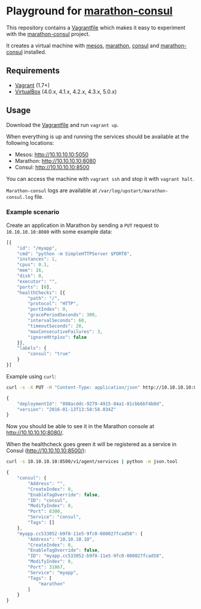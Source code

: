 # Playground for [marathon-consul](https://github.com/allegro/marathon-consul)

This repository contains a [Vagrantfile](https://www.vagrantup.com/) which makes it easy to experiment with
the [marathon-consul](https://github.com/allegro/marathon-consul) project.

It creates a virtual machine with [mesos](http://mesos.apache.org/), [marathon](https://mesosphere.github.io/marathon/),
[consul](https://www.consul.io/) and [marathon-consul](https://github.com/allegro/marathon-consul) installed.

## Requirements

* [Vagrant](https://www.vagrantup.com/) (1.7+)
* [VirtualBox](https://www.virtualbox.org/) (4.0.x, 4.1.x, 4.2.x, 4.3.x, 5.0.x)

## Usage

Download the [Vagrantfile](https://raw.githubusercontent.com/dankraw/marathon-consul-playground/master/Vagrantfile) and run `vagrant up`.

When everything is up and running the services should be available at the following locations:

* Mesos: http://10.10.10.10:5050
* Marathon: http://10.10.10.10:8080
* Consul: http://10.10.10.10:8500

You can access the machine with `vagrant ssh` and stop it with `vagrant halt`.

`Marathon-consul` logs are available at `/var/log/upstart/marathon-consul.log` file.

### Example scenario

Create an application in Marathon by sending a `PUT` request to `10.10.10.10:8080` with some example data:

```js
[{
	"id": "/myapp",
	"cmd": "python -m SimpleHTTPServer $PORT0",
	"instances": 1,
	"cpus": 0.1,
	"mem": 16,
	"disk": 0,
	"executor": "",
	"ports": [0],
	"healthChecks": [{
		"path": "/",
		"protocol": "HTTP",
		"portIndex": 0,
		"gracePeriodSeconds": 300,
		"intervalSeconds": 60,
		"timeoutSeconds": 20,
		"maxConsecutiveFailures": 3,
		"ignoreHttp1xx": false
	}],
	"labels": {
		"consul": "true"
	}
}]
```

Example using `curl`:
```bash
curl -s -X PUT -H "Content-Type: application/json" http://10.10.10.10:8080/v2/apps -d '[{"id":"/myapp","cmd":"python -m SimpleHTTPServer $PORT0","instances":1,"cpus":0.1,"mem":16,"disk":0,"executor":"","ports":[0],"healthChecks":[{"path":"/","protocol":"HTTP","portIndex":0,"gracePeriodSeconds":300,"intervalSeconds":60,"timeoutSeconds":20,"maxConsecutiveFailures":3,"ignoreHttp1xx":false}],"labels":{"consul":"true"}}]' | python -m json.tool
```
```js
{
    "deploymentId": "898acddc-9279-4915-84a1-81cbb6bf4b0d",
    "version": "2016-01-13T13:58:58.034Z"
}
```

Now you should be able to see it in the Marathon console at http://10.10.10.10:8080/.

When the healthcheck goes green it will be registered as a service in Consul (http://10.10.10.10:8500/):

```bash
curl -s 10.10.10.10:8500/v1/agent/services | python -m json.tool
```
```js
{
    "consul": {
        "Address": "",
        "CreateIndex": 0,
        "EnableTagOverride": false,
        "ID": "consul",
        "ModifyIndex": 0,
        "Port": 8300,
        "Service": "consul",
        "Tags": []
    },
    "myapp.cc533052-b9f8-11e5-9fc0-080027fcad58": {
        "Address": "10.10.10.10",
        "CreateIndex": 0,
        "EnableTagOverride": false,
        "ID": "myapp.cc533052-b9f8-11e5-9fc0-080027fcad58",
        "ModifyIndex": 0,
        "Port": 31867,
        "Service": "myapp",
        "Tags": [
            "marathon"
        ]
    }
}
```
